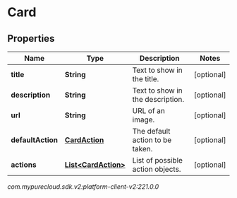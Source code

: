 # Card


## Properties

| Name | Type | Description | Notes |
| ------------ | ------------- | ------------- | ------------- |
| **title** | **String** | Text to show in the title. |  [optional] |
| **description** | **String** | Text to show in the description. |  [optional] |
| **url** | **String** | URL of an image. |  [optional] |
| **defaultAction** | [**CardAction**](CardAction) | The default action to be taken. |  [optional] |
| **actions** | [**List&lt;CardAction&gt;**](CardAction) | List of possible action objects. |  [optional] |




_com.mypurecloud.sdk.v2:platform-client-v2:221.0.0_
